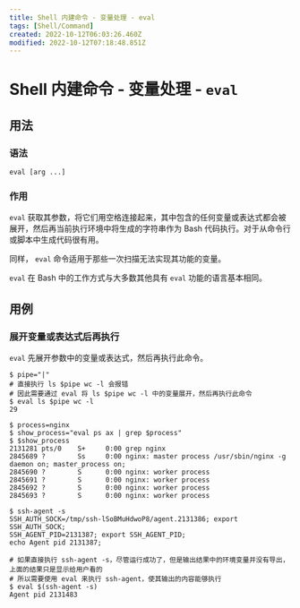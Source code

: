 ```yaml
---
title: Shell 内建命令 - 变量处理 - eval
tags: [Shell/Command]
created: 2022-10-12T06:03:26.460Z
modified: 2022-10-12T07:18:48.851Z
---
```


# Shell 内建命令 - 变量处理 - `eval`

## 用法

### 语法

```shell
eval [arg ...]
```

### 作用

`eval` 获取其参数，将它们用空格连接起来，其中包含的任何变量或表达式都会被展开，然后再当前执行环境中将生成的字符串作为 Bash 代码执行。对于从命令行或脚本中生成代码很有用。

同样， `eval` 命令适用于那些一次扫描无法实现其功能的变量。

`eval` 在 Bash 中的工作方式与大多数其他具有 `eval` 功能的语言基本相同。

## 用例

### 展开变量或表达式后再执行

`eval` 先展开参数中的变量或表达式，然后再执行此命令。

```shell
$ pipe="|"
# 直接执行 ls $pipe wc -l 会报错
# 因此需要通过 eval 将 ls $pipe wc -l 中的变量展开，然后再执行此命令
$ eval ls $pipe wc -l
29
```

```shell
$ process=nginx
$ show_process="eval ps ax | grep $process"
$ $show_process
2131281 pts/0    S+     0:00 grep nginx
2845689 ?        Ss     0:00 nginx: master process /usr/sbin/nginx -g daemon on; master_process on;
2845690 ?        S      0:00 nginx: worker process
2845691 ?        S      0:00 nginx: worker process
2845692 ?        S      0:00 nginx: worker process
2845693 ?        S      0:00 nginx: worker process
```

```shell
$ ssh-agent -s
SSH_AUTH_SOCK=/tmp/ssh-lSoBMuHdwoP8/agent.2131386; export SSH_AUTH_SOCK;
SSH_AGENT_PID=2131387; export SSH_AGENT_PID;
echo Agent pid 2131387;

# 如果直接执行 ssh-agent -s，尽管运行成功了，但是输出结果中的环境变量并没有导出，上面的结果只是显示给用户看的
# 所以需要使用 eval 来执行 ssh-agent，使其输出的内容能够执行
$ eval $(ssh-agent -s)
Agent pid 2131483
```



